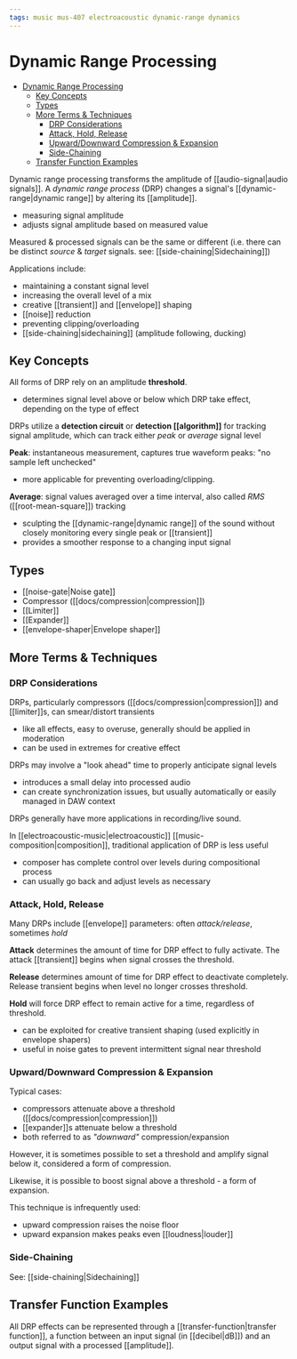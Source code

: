 ```yaml
---
tags: music mus-407 electroacoustic dynamic-range dynamics
---
```


# Dynamic Range Processing

- [Dynamic Range Processing](#dynamic-range-processing)
  - [Key Concepts](#key-concepts)
  - [Types](#types)
  - [More Terms & Techniques](#more-terms--techniques)
    - [DRP Considerations](#drp-considerations)
    - [Attack, Hold, Release](#attack-hold-release)
    - [Upward/Downward Compression & Expansion](#upwarddownward-compression--expansion)
    - [Side-Chaining](#side-chaining)
  - [Transfer Function Examples](#transfer-function-examples)

Dynamic range processing transforms the amplitude of [[audio-signal|audio signals]]. A _dynamic range process_ (DRP) changes a signal's [[dynamic-range|dynamic range]] by altering its [[amplitude]].

- measuring signal amplitude
- adjusts signal amplitude based on measured value

Measured & processed signals can be the same or different (i.e. there can be distinct _source_ & _target_ signals. see: [[side-chaining|Sidechaining]])

Applications include:

- maintaining a constant signal level
- increasing the overall level of a mix
- creative [[transient]] and [[envelope]] shaping
- [[noise]] reduction
- preventing clipping/overloading
- [[side-chaining|sidechaining]] (amplitude following, ducking)

## Key Concepts

All forms of DRP rely on an amplitude **threshold**.

- determines signal level above or below which DRP take effect, depending on the type of effect

DRPs utilize a **detection circuit** or **detection [[algorithm]]** for tracking signal amplitude, which can track either _peak_ or _average_ signal level

**Peak**: instantaneous measurement, captures true waveform peaks: "no sample left unchecked"

- more applicable for preventing overloading/clipping.

**Average**: signal values averaged over a time interval, also called _RMS_ ([[root-mean-square]]) tracking

- sculpting the [[dynamic-range|dynamic range]] of the sound without closely monitoring every single peak or [[transient]]
- provides a smoother response to a changing input signal

## Types

- [[noise-gate|Noise gate]]
- Compressor ([[docs/compression|compression]])
- [[Limiter]]
- [[Expander]]
- [[envelope-shaper|Envelope shaper]]

## More Terms & Techniques

### DRP Considerations

DRPs, particularly compressors ([[docs/compression|compression]]) and [[limiter]]s, can smear/distort transients

- like all effects, easy to overuse, generally should be applied in moderation
- can be used in extremes for creative effect

DRPs may involve a "look ahead" time to properly anticipate signal levels

- introduces a small delay into processed audio
- can create synchronization issues, but usually automatically or easily managed in DAW context

DRPs generally have more applications in recording/live sound.

In [[electroacoustic-music|electroacoustic]] [[music-composition|composition]], traditional application of DRP is less useful

- composer has complete control over levels during compositional process
- can usually go back and adjust levels as necessary

### Attack, Hold, Release

Many DRPs include [[envelope]] parameters: often _attack/release_, sometimes _hold_

**Attack** determines the amount of time for DRP effect to fully activate. The attack [[transient]] begins when signal crosses the threshold.

**Release** determines amount of time for DRP effect to deactivate completely. Release transient begins when level no longer crosses threshold.

**Hold** will force DRP effect to remain active for a time, regardless of threshold.

- can be exploited for creative transient shaping (used explicitly in envelope shapers)
- useful in noise gates to prevent intermittent signal near threshold

### Upward/Downward Compression & Expansion

Typical cases:

- compressors attenuate above a threshold ([[docs/compression|compression]])
- [[expander]]s attenuate below a threshold
- both referred to as _"downward"_ compression/expansion

However, it is sometimes possible to set a threshold and amplify signal below it, considered a form of compression.

Likewise, it is possible to boost signal above a threshold - a form of expansion.

This technique is infrequently used:

- upward compression raises the noise floor
- upward expansion makes peaks even [[loudness|louder]]

### Side-Chaining

See: [[side-chaining|Sidechaining]]

## Transfer Function Examples

All DRP effects can be represented through a [[transfer-function|transfer function]], a function between an input signal (in [[decibel|dB]]) and an output signal with a processed [[amplitude]].
